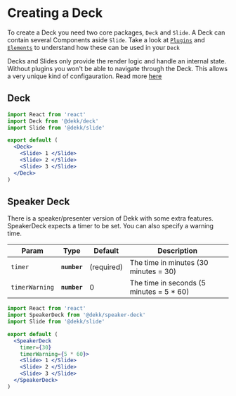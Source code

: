 # Creating a Deck

To create a Deck you need two core packages, `Deck` and `Slide`.
A Deck can contain several Components aside `Slide`. Take a look at
[`Plugins`](plugins.html) and [`Elements`](static-elements.html)
to understand how these can be used in your
`Deck`

Decks and Slides only provide the render logic and handle an internal
state. Without plugins you won't be able to navigate through the Deck.
This allows a very unique kind of configauration.
Read more [here](plugins.html)

## Deck

```jsx
import React from 'react'
import Deck from '@dekk/deck'
import Slide from '@dekk/slide'

export default (
  <Deck>
    <Slide> 1 </Slide>
    <Slide> 2 </Slide>
    <Slide> 3 </Slide>
  </Deck>
)
```

## Speaker Deck

There is a speaker/presenter version of Dekk with some extra features.
SpeakerDeck expects a timer to be set. You can also specify a warning time.


| Param          | Type         | Default          | Description |
|----------------|--------------|------------------|-------------|
| `timer`        | **`number`** | (required)       | The time in minutes (30 minutes = 30) |
| `timerWarning` | **`number`** | 0                | The time in seconds (5 minutes = 5 * 60) |


```jsx
import React from 'react'
import SpeakerDeck from '@dekk/speaker-deck'
import Slide from '@dekk/slide'

export default (
  <SpeakerDeck
    timer={30}
    timerWarning={5 * 60}>
    <Slide> 1 </Slide>
    <Slide> 2 </Slide>
    <Slide> 3 </Slide>
  </SpeakerDeck>
)
```
